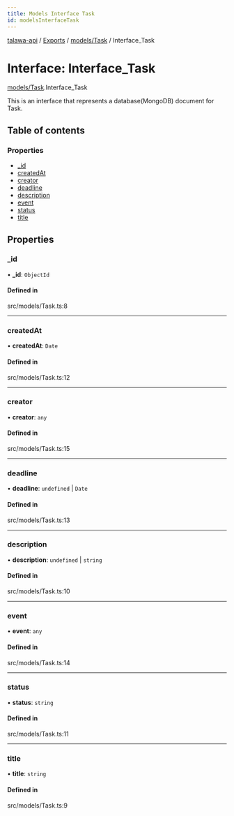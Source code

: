 ```yaml
---
title: Models Interface Task
id: modelsInterfaceTask
---
```

[talawa-api](../README.md) / [Exports](../modules.md) / [models/Task](../modules/models_Task.md) / Interface\_Task

# Interface: Interface\_Task

[models/Task](../modules/models_Task.md).Interface_Task

This is an interface that represents a database(MongoDB) document for Task.

## Table of contents

### Properties

- [\_id](models_Task.Interface_Task.md#_id)
- [createdAt](models_Task.Interface_Task.md#createdat)
- [creator](models_Task.Interface_Task.md#creator)
- [deadline](models_Task.Interface_Task.md#deadline)
- [description](models_Task.Interface_Task.md#description)
- [event](models_Task.Interface_Task.md#event)
- [status](models_Task.Interface_Task.md#status)
- [title](models_Task.Interface_Task.md#title)

## Properties

### \_id

• **\_id**: `ObjectId`

#### Defined in

src/models/Task.ts:8

___

### createdAt

• **createdAt**: `Date`

#### Defined in

src/models/Task.ts:12

___

### creator

• **creator**: `any`

#### Defined in

src/models/Task.ts:15

___

### deadline

• **deadline**: `undefined` \| `Date`

#### Defined in

src/models/Task.ts:13

___

### description

• **description**: `undefined` \| `string`

#### Defined in

src/models/Task.ts:10

___

### event

• **event**: `any`

#### Defined in

src/models/Task.ts:14

___

### status

• **status**: `string`

#### Defined in

src/models/Task.ts:11

___

### title

• **title**: `string`

#### Defined in

src/models/Task.ts:9
